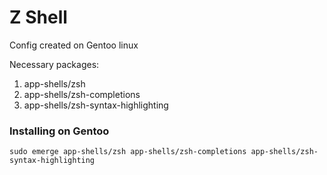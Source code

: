 # Z Shell

Config created on Gentoo linux

Necessary packages:

1. app-shells/zsh
2. app-shells/zsh-completions
3. app-shells/zsh-syntax-highlighting

### Installing on Gentoo
```
sudo emerge app-shells/zsh app-shells/zsh-completions app-shells/zsh-syntax-highlighting
```
